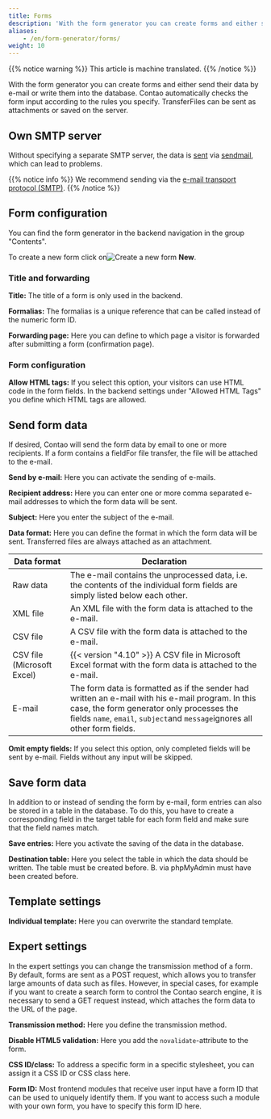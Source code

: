 ```yaml
---
title: Forms
description: 'With the form generator you can create forms and either send their data by e-mail or write them into the database.'
aliases:
    - /en/form-generator/forms/
weight: 10
---
```


{{% notice warning %}}
This article is machine translated.
{{% /notice %}}

With the form generator you can create forms and either send their data by e-mail or write them into the database. Contao automatically checks the form input according to the rules you specify. TransferFiles can be sent as attachments or saved on the server.

## Own SMTP server

Without specifying a separate SMTP server, the data is [sent](https://de.wikipedia.org/wiki/Sendmail) via [sendmail](https://de.wikipedia.org/wiki/Sendmail), which can lead to problems.

{{% notice info %}}
We recommend sending via the [e-mail transport protocol (SMTP)](../../system/einstellungen/#smtp-versand).
{{% /notice %}}

## Form configuration

You can find the form generator in the backend navigation in the group "Contents".

To create a new form click on![Create a new form](/de/icons/new.svg?classes=icon "Ein neues Formular anlegen") **New**.

### Title and forwarding

**Title:** The title of a form is only used in the backend.

**Formalias:** The formalias is a unique reference that can be called instead of the numeric form ID.

**Forwarding page:** Here you can define to which page a visitor is forwarded after submitting a form (confirmation page).

### Form configuration

**Allow HTML tags:** If you select this option, your visitors can use HTML code in the form fields. In the backend settings under "Allowed HTML Tags" you define which HTML tags are allowed.

## Send form data

If desired, Contao will send the form data by email to one or more recipients. If a form contains a fieldFor file transfer, the file will be attached to the e-mail.

**Send by e-mail:** Here you can activate the sending of e-mails.

**Recipient address:** Here you can enter one or more comma separated e-mail addresses to which the form data will be sent.

**Subject:** Here you enter the subject of the e-mail.

**Data format:** Here you can define the format in which the form data will be sent. Transferred files are always attached as an attachment.

| Data format | Declaration |
| ----------- | ----------- |
| Raw data | The e-mail contains the unprocessed data, i.e. the contents of the individual form fields are simply listed below each other. |
| XML file | An XML file with the form data is attached to the e-mail. |
| CSV file | A CSV file with the form data is attached to the e-mail. |
| CSV file (Microsoft Excel) | {{< version "4.10" >}} A CSV file in Microsoft Excel format with the form data is attached to the e-mail. |
| E-mail | The form data is formatted as if the sender had written an e-mail with his e-mail program. In this case, the form generator only processes the fields `name`, `email`, `subject`and `message`ignores all other form fields. |

**Omit empty fields:** If you select this option, only completed fields will be sent by e-mail. Fields without any input will be skipped.

## Save form data

In addition to or instead of sending the form by e-mail, form entries can also be stored in a table in the database. To do this, you have to create a corresponding field in the target table for each form field and make sure that the field names match.

**Save entries:** Here you activate the saving of the data in the database.

**Destination table:** Here you select the table in which the data should be written. The table must be created before. B. via phpMyAdmin must have been created before.

## Template settings

**Individual template:** Here you can overwrite the standard template.

## Expert settings

In the expert settings you can change the transmission method of a form. By default, forms are sent as a POST request, which allows you to transfer large amounts of data such as files. However, in special cases, for example if you want to create a search form to control the Contao search engine, it is necessary to send a GET request instead, which attaches the form data to the URL of the page.

**Transmission method:** Here you define the transmission method.

**Disable HTML5 validation:** Here you add the `novalidate`-attribute to the form.

**CSS ID/class:** To address a specific form in a specific stylesheet, you can assign it a CSS ID or CSS class here.

**Form ID:** Most frontend modules that receive user input have a form ID that can be used to uniquely identify them. If you want to access such a module with your own form, you have to specify this form ID here.
